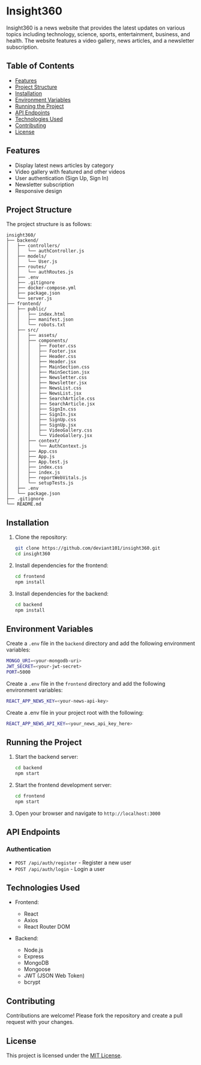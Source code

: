 # Insight360
Insight360 is a news website that provides the latest updates on various topics including technology, science, sports, entertainment, business, and health. The website features a video gallery, news articles, and a newsletter subscription.

## Table of Contents

- [Features](#features)
- [Project Structure](#project-structure)
- [Installation](#installation)
- [Environment Variables](#environment-variables)
- [Running the Project](#running-the-project)
- [API Endpoints](#api-endpoints)
- [Technologies Used](#technologies-used)
- [Contributing](#contributing)
- [License](#license)

## Features

- Display latest news articles by category
- Video gallery with featured and other videos
- User authentication (Sign Up, Sign In)
- Newsletter subscription
- Responsive design

## Project Structure
The project structure is as follows:

```
insight360/
├── backend/
│   ├── controllers/
│   │   └── authController.js
│   ├── models/
│   │   └── User.js
│   ├── routes/
│   │   └── authRoutes.js
│   ├── .env
│   ├── .gitignore
│   ├── docker-compose.yml
│   ├── package.json
│   └── server.js
├── frontend/
│   ├── public/
│   │   ├── index.html
│   │   ├── manifest.json
│   │   └── robots.txt
│   ├── src/
│   │   ├── assets/
│   │   ├── components/
│   │   │   ├── Footer.css
│   │   │   ├── Footer.jsx
│   │   │   ├── Header.css
│   │   │   ├── Header.jsx
│   │   │   ├── MainSection.css
│   │   │   ├── MainSection.jsx
│   │   │   ├── Newsletter.css
│   │   │   ├── Newsletter.jsx
│   │   │   ├── NewsList.css
│   │   │   ├── NewsList.jsx
│   │   │   ├── SearchArticle.css
│   │   │   ├── SearchArticle.jsx
│   │   │   ├── SignIn.css
│   │   │   ├── SignIn.jsx
│   │   │   ├── SignUp.css
│   │   │   ├── SignUp.jsx
│   │   │   ├── VideoGallery.css
│   │   │   └── VideoGallery.jsx
│   │   ├── context/
│   │   │   └── AuthContext.js
│   │   ├── App.css
│   │   ├── App.js
│   │   ├── App.test.js
│   │   ├── index.css
│   │   ├── index.js
│   │   ├── reportWebVitals.js
│   │   └── setupTests.js
│   ├── .env
│   └── package.json
├── .gitignore
└── README.md
```

## Installation

1. Clone the repository:
    ```sh
    git clone https://github.com/deviant101/insight360.git
    cd insight360
    ```

2. Install dependencies for the frontend:
    ```sh
    cd frontend
    npm install
    ```

3. Install dependencies for the backend:
    ```sh
    cd backend
    npm install
    ```
## Environment Variables

Create a `.env` file in the `backend` directory and add the following environment variables:

```sh
MONGO_URI=<your-mongodb-uri>
JWT_SECRET=<your-jwt-secret>
PORT=5000
```

Create a `.env` file in the `frontend` directory and add the following environment variables:

```sh
REACT_APP_NEWS_KEY=<your-news-api-key>
```

Create a .env file in your project root with the following:
```sh
REACT_APP_NEWS_API_KEY=<your_news_api_key_here>
```

## Running the Project

1. Start the backend server:
    ```sh
    cd backend
    npm start
    ```

2. Start the frontend development server:
    ```sh
    cd frontend
    npm start
    ```

3. Open your browser and navigate to `http://localhost:3000`

## API Endpoints

### Authentication

- `POST /api/auth/register` - Register a new user
- `POST /api/auth/login` - Login a user

## Technologies Used

- Frontend:
  - React
  - Axios
  - React Router DOM

- Backend:
  - Node.js
  - Express
  - MongoDB
  - Mongoose
  - JWT (JSON Web Token)
  - bcrypt

## Contributing

Contributions are welcome! Please fork the repository and create a pull request with your changes.

## License

This project is licensed under the [MIT License](LICENSE).

